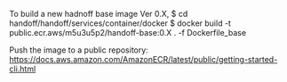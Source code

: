 To build a new hadnoff base image Ver 0.X,
$ cd handoff/handoff/services/container/docker
$ docker build -t public.ecr.aws/m5u3u5p2/handoff-base:0.X . -f Dockerfile_base

Push the image to a public repository:
https://docs.aws.amazon.com/AmazonECR/latest/public/getting-started-cli.html
